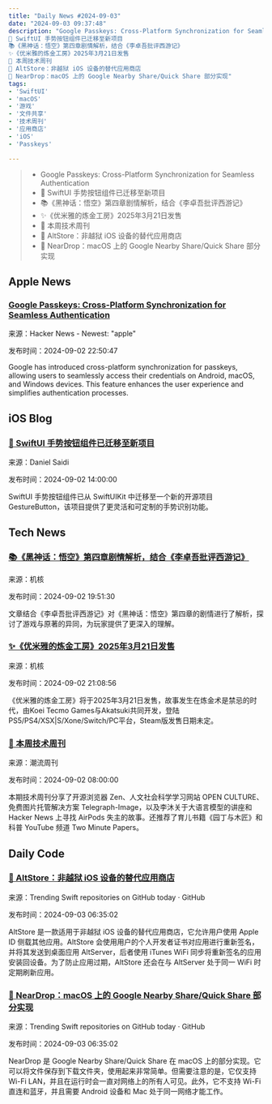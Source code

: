 ```yaml
---
title: "Daily News #2024-09-03"
date: "2024-09-03 09:37:48"
description: "Google Passkeys: Cross-Platform Synchronization for Seamless Authentication
🎉 SwiftUI 手势按钮组件已迁移至新项目
📚《黑神话：悟空》第四章剧情解析，结合《李卓吾批评西游记》
✨《优米雅的炼金工房》2025年3月21日发售
🌟 本周技术周刊
🌟 AltStore：非越狱 iOS 设备的替代应用商店
🌟 NearDrop：macOS 上的 Google Nearby Share/Quick Share 部分实现"
tags: 
- 'SwiftUI'
- 'macOS'
- '游戏'
- '文件共享'
- '技术周刊'
- '应用商店'
- 'iOS'
- 'Passkeys'

---
```


> - Google Passkeys: Cross-Platform Synchronization for Seamless Authentication
> - 🎉 SwiftUI 手势按钮组件已迁移至新项目
> - 📚《黑神话：悟空》第四章剧情解析，结合《李卓吾批评西游记》
> - ✨《优米雅的炼金工房》2025年3月21日发售
> - 🌟 本周技术周刊
> - 🌟 AltStore：非越狱 iOS 设备的替代应用商店
> - 🌟 NearDrop：macOS 上的 Google Nearby Share/Quick Share 部分实现

## Apple News

### [Google Passkeys: Cross-Platform Synchronization for Seamless Authentication](https://www.corbado.com/blog/google-passkeys-sync-windows-macos)

来源：Hacker News - Newest: "apple"

发布时间：2024-09-02 22:50:47

Google has introduced cross-platform synchronization for passkeys, allowing users to seamlessly access their credentials on Android, macOS, and Windows devices. This feature enhances the user experience and simplifies authentication processes.

## iOS Blog

### [🎉 SwiftUI 手势按钮组件已迁移至新项目](https://danielsaidi.com/blog/2024/09/02/new-gesture-button-project)

来源：Daniel Saidi

发布时间：2024-09-02 14:00:00

SwiftUI 手势按钮组件已从 SwiftUIKit 中迁移至一个新的开源项目 GestureButton，该项目提供了更灵活和可定制的手势识别功能。

## Tech News

### [📚《黑神话：悟空》第四章剧情解析，结合《李卓吾批评西游记》](https://www.gcores.com/articles/187622)

来源：机核

发布时间：2024-09-02 19:51:30

文章结合《李卓吾批评西游记》对《黑神话：悟空》第四章的剧情进行了解析，探讨了游戏与原著的异同，为玩家提供了更深入的理解。

### [✨《优米雅的炼金工房》2025年3月21日发售](https://www.gcores.com/articles/187624)

来源：机核

发布时间：2024-09-02 21:08:56

《优米雅的炼金工房》将于2025年3月21日发售，故事发生在炼金术是禁忌的时代，由Koei Tecmo Games与Akatsuki共同开发，登陆PS5/PS4/XSX|S/Xone/Switch/PC平台，Steam版发售日期未定。

### [🌟 本周技术周刊](https://weekly.tw93.fun/posts/192-%E9%9D%92%E7%9A%AE%E6%A9%98%E5%AD%90/)

来源：潮流周刊

发布时间：2024-09-02 08:00:00

本期技术周刊分享了开源浏览器 Zen、人文社会科学学习网站 OPEN CULTURE、免费图片托管解决方案 Telegraph-Image，以及李沐关于大语言模型的讲座和 Hacker News 上寻找 AirPods 失主的故事。还推荐了育儿书籍《园丁与木匠》和科普 YouTube 频道 Two Minute Papers。

## Daily Code

### [🌟 AltStore：非越狱 iOS 设备的替代应用商店](https://github.com/altstoreio/AltStore)

来源：Trending Swift repositories on GitHub today · GitHub

发布时间：2024-09-03 06:35:02

AltStore 是一款适用于非越狱 iOS 设备的替代应用商店，它允许用户使用 Apple ID 侧载其他应用。AltStore 会使用用户的个人开发者证书对应用进行重新签名，并将其发送到桌面应用 AltServer，后者使用 iTunes WiFi 同步将重新签名的应用安装回设备。为了防止应用过期，AltStore 还会在与 AltServer 处于同一 WiFi 时定期刷新应用。

### [🌟 NearDrop：macOS 上的 Google Nearby Share/Quick Share 部分实现](https://github.com/grishka/NearDrop)

来源：Trending Swift repositories on GitHub today · GitHub

发布时间：2024-09-03 06:35:02

NearDrop 是 Google Nearby Share/Quick Share 在 macOS 上的部分实现。它可以将文件保存到下载文件夹，使用起来非常简单。但需要注意的是，它仅支持 Wi-Fi LAN，并且在运行时会一直对网络上的所有人可见。此外，它不支持 Wi-Fi 直连和蓝牙，并且需要 Android 设备和 Mac 处于同一网络才能工作。
